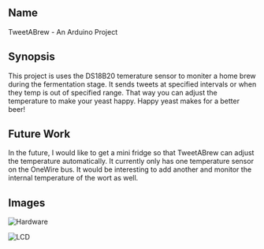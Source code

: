 ## Name

TweetABrew - An Arduino Project

## Synopsis

This project is uses the DS18B20 temerature sensor to moniter a home brew during the fermentation stage. It sends tweets at specified intervals or when they temp is out of specified range. That way you can adjust the temperature to make your yeast happy. Happy yeast makes for a better beer!

## Future Work

In the future, I would like to get a mini fridge so that TweetABrew can adjust the temperature automatically. It currently only has one temperature sensor on the OneWire bus. It would be interesting to add another and monitor the internal temperature of the wort as well.

## Images

![Hardware](https://raw.github.com/elmoren/TweetABrew/noToken/img/hardware.jpg)

![LCD](https://raw.github.com/elmoren/TweetABrew/noToken/img/lcd.jpg)
